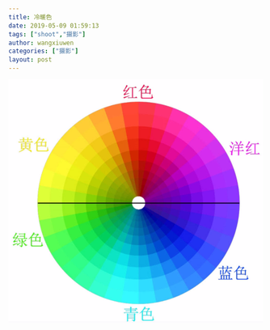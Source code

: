 ```yaml
---
title: 冷暖色
date: 2019-05-09 01:59:13
tags: ["shoot","摄影"]
author: wangxiuwen
categories: ["摄影"]
layout: post
---
```


![image.png](/images/3aae9572f502d7ece79a691f1c242f21.png)
